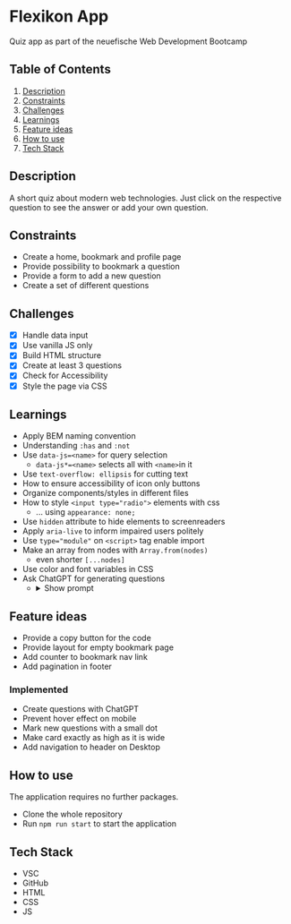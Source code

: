 # Flexikon App

Quiz app as part of the neuefische Web Development Bootcamp

## Table of Contents

1. [Description](#description)
2. [Constraints](#constraints)
3. [Challenges](#challenges)
4. [Learnings](#learnings)
5. [Feature ideas](#feature-ideas)
6. [How to use](#how-to-use)
7. [Tech Stack](#tech-stack)

## Description

A short quiz about modern web technologies. Just click on the respective question to see the answer or add your own question.

## Constraints

-   Create a home, bookmark and profile page
-   Provide possibility to bookmark a question
-   Provide a form to add a new question
-   Create a set of different questions

## Challenges

-   [x] Handle data input
-   [x] Use vanilla JS only 
-   [x] Build HTML structure
-   [x] Create at least 3 questions
-   [x] Check for Accessibility
-   [x] Style the page via CSS

## Learnings

-   Apply BEM naming convention
-   Understanding `:has` and `:not`
-   Use `data-js=<name>` for query selection
    -   `data-js*=<name>` selects all with `<name>`in it
-   Use `text-overflow: ellipsis` for cutting text
-   How to ensure accessibility of icon only buttons
-   Organize components/styles in different files
-   How to style `<input type="radio">` elements with css
    - ... using `appearance: none;`
-   Use `hidden` attribute to hide elements to screenreaders
-   Apply `aria-live` to inform impaired users politely
-   Use `type="module"` on `<script>` tag enable import
-   Make an array from nodes with `Array.from(nodes)`
    -   even shorter `[...nodes]`
-   Use color and font variables in CSS
-   Ask ChatGPT for generating questions
    -   <details>
            <summary>Show prompt</summary>
            
            Hey, please pretend to be a html, css and javascript expert because I want you to help me create a random question either html, css or javascript related for a quiz. Here's an example:
            
            Question (maximum of 80 characters):
            Which CSS property can be used to invert the flexbox axes?
            
            Answer (single line, only the html tag/css/js attribute):
            flex-direction
            
            Explanation (maximum of 80 characters):
            The flex-direction property specifies the direction of the flexible items.
            
            Code language (single word, CSS, HTML or JS):
            CSS
            
            Code (maximum of 120 characters, each line individually):
            div {
            display: flex;
            flex-direction: column;
            }
            
            Attention: in case you code has some html tags in it, make sure to replace the < > with `&lt;` and `&gt;`
            
            Tags (maxium of 3, only one word each):
            html
            css
            js
            
            Could you please give me 6 questions back as a single JSON object, so that I can work on with it.
        </details>

## Feature ideas

-   Provide a copy button for the code
-   Provide layout for empty bookmark page
-   Add counter to bookmark nav link
-   Add pagination in footer

### Implemented

-   Create questions with ChatGPT
-   Prevent hover effect on mobile
-   Mark new questions with a small dot
-   Make card exactly as high as it is wide
-   Add navigation to header on Desktop

## How to use

The application requires no further packages.

-   Clone the whole repository
-   Run `npm run start` to start the application

## Tech Stack

-   VSC
-   GitHub
-   HTML
-   CSS
-   JS
